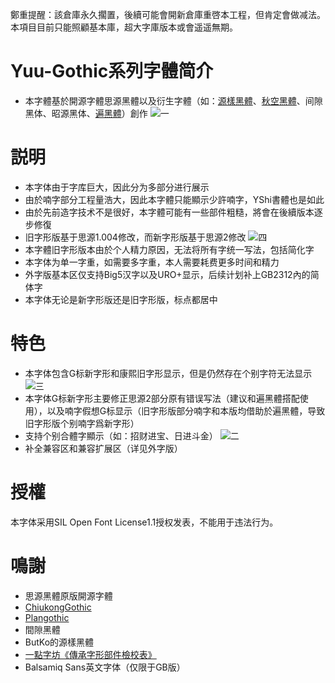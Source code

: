 鄭重提醒：該倉庫永久擱置，後續可能會開新倉庫重啓本工程，但肯定會做减法。本項目目前只能照顧基本庫，超大字庫版本或會遥遥無期。
# Yuu-Gothic系列字體简介
* 本字體基於開源字體思源黑體以及衍生字體（如：[源樣黑體](https://github.com/ButTaiwan/genyog-font)、[秋空黑體](https://github.com/ChiuMing-Neko/ChiuKongGothic)、间隙黑体、昭源黑体、[遍黑體](https://github.com/Fitzgerald-Porthmouth-Koenigsegg/Plangothic-Project)）創作
![一](https://github.com/Steve-Yuu/Yuu-Gothic/blob/main/%E4%B8%80.jpg)
# 説明
* 本字体由于字库巨大，因此分为多部分进行展示
* 由於喃字部分工程量浩大，因此本字體只能顯示少許喃字，YShi書體也是如此
* 由於先前造字技术不是很好，本字體可能有一些部件粗糙，將會在後續版本逐步修復
* 旧字形版基于思源1.004修改，而新字形版基于思源2修改
![四](https://github.com/Steve-Yuu/Yuu-Gothic/blob/main/%E5%9B%9B.jpg)
* 本字體旧字形版本由於个人精力原因，无法将所有字统一写法，包括简化字
* 本字体为单一字重，如需要多字重，本人需要耗费更多时间和精力
* 外字版基本区仅支持Big5汉字以及URO+显示，后续计划补上GB2312內的简体字
* 本字体无论是新字形版还是旧字形版，标点都居中
# 特色
* 本字体包含G标新字形和康熙旧字形显示，但是仍然存在个别字符无法显示
![三](https://github.com/Steve-Yuu/Yuu-Gothic/blob/main/%E4%B8%89.jpg)
* 本字体G标新字形主要修正思源2部分原有错误写法（建议和遍黑體搭配使用），以及喃字假想G标显示（旧字形版部分喃字和本版均借助於遍黑體，导致旧字形版个别喃字爲新字形）
* 支持个别合體字顯示（如：招财进宝、日进斗金）
![二](https://github.com/Steve-Yuu/Yuu-Gothic/blob/main/%E4%BA%8C.jpg)
* 补全兼容区和兼容扩展区（详见外字版）
# 授權
本字体采用SIL Open Font License1.1授权发表，不能用于违法行为。
# 鳴謝
* 思源黑體原版開源字體
* [ChiukongGothic](https://github.com/ChiuMing-Neko/ChiuKongGothic)
* [Plangothic](https://github.com/Fitzgerald-Porthmouth-Koenigsegg/Plangothic-Project)
* 間隙黑體
* ButKo的源樣黑體
* [一點字坊《傳承字形部件檢校表》](https://github.com/ichitenfont/inheritedglyphs/blob/master/component_of_recom_inherited_glyphs-1.36.pdf)
* Balsamiq Sans英文字体（仅限于GB版）
